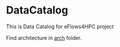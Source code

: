 # DataCatalog

This is Data Catalog for eFlows4HPC project

Find architecture in [arch](arch/arch.adoc) folder. 

